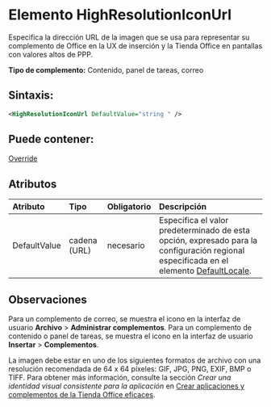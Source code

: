 
# <a name="highresolutioniconurl-element"></a>Elemento HighResolutionIconUrl
Especifica la dirección URL de la imagen que se usa para representar su complemento de Office en la UX de inserción y la Tienda Office en pantallas con valores altos de PPP. 

 **Tipo de complemento:** Contenido, panel de tareas, correo


## <a name="syntax:"></a>Sintaxis:


```XML
<HighResolutionIconUrl DefaultValue="string " />
```


## <a name="can-contain:"></a>Puede contener:

[Override](../../reference/manifest/override.md)


## <a name="attributes"></a>Atributos



|**Atributo**|**Tipo**|**Obligatorio**|**Descripción**|
|:-----|:-----|:-----|:-----|
|DefaultValue|cadena (URL)|necesario|Especifica el valor predeterminado de esta opción, expresado para la configuración regional especificada en el elemento [DefaultLocale](../../reference/manifest/defaultlocale.md).|

## <a name="remarks"></a>Observaciones

Para un complemento de correo, se muestra el icono en la interfaz de usuario **Archivo**  >  **Administrar complementos**. Para un complemento de contenido o panel de tareas, se muestra el icono en la interfaz de usuario **Insertar**  >  **Complementos**.

La imagen debe estar en uno de los siguientes formatos de archivo con una resolución recomendada de 64 x 64 píxeles: GIF, JPG, PNG, EXIF, BMP o TIFF. Para obtener más información, consulte la sección _Crear una identidad visual consistente para la aplicación_ en [Crear aplicaciones y complementos de la Tienda Office eficaces](http://msdn.microsoft.com/library/c66a6e6b-2e96-458f-8f8c-2a499fe942c9%28Office.15%29.aspx).

